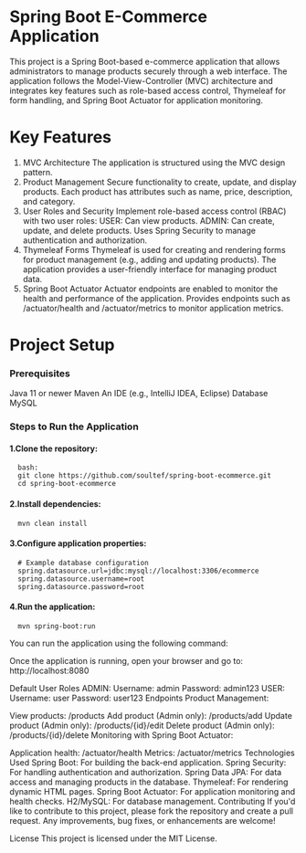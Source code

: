 # Spring Boot E-Commerce Application
This project is a Spring Boot-based e-commerce application that allows administrators to manage products securely through a web interface. The application follows the Model-View-Controller (MVC) architecture and integrates key features such as role-based access control, Thymeleaf for form handling, and Spring Boot Actuator for application monitoring.

# Key Features
1. MVC Architecture
   The application is structured using the MVC design pattern.
2. Product Management
   Secure functionality to create, update, and display products.
   Each product has attributes such as name, price, description, and category.
3. User Roles and Security
   Implement role-based access control (RBAC) with two user roles:
   USER: Can view products.
   ADMIN: Can create, update, and delete products.
   Uses Spring Security to manage authentication and authorization.
4. Thymeleaf Forms
   Thymeleaf is used for creating and rendering forms for product management (e.g., adding and updating products).
   The application provides a user-friendly interface for managing product data.
5. Spring Boot Actuator
   Actuator endpoints are enabled to monitor the health and performance of the application.
   Provides endpoints such as /actuator/health and /actuator/metrics to monitor application metrics.
 # Project Setup
   ### Prerequisites
   Java 11 or newer
   Maven
   An IDE (e.g., IntelliJ IDEA, Eclipse)
   Database MySQL
  ### Steps to Run the Application
   #### 1.Clone the repository:
      bash:
      git clone https://github.com/soultef/spring-boot-ecommerce.git
      cd spring-boot-ecommerce
      
   #### 2.Install dependencies:
      mvn clean install

   #### 3.Configure application properties:
      # Example database configuration
      spring.datasource.url=jdbc:mysql://localhost:3306/ecommerce
      spring.datasource.username=root
      spring.datasource.password=root

   #### 4.Run the application:
      mvn spring-boot:run


You can run the application using the following command:

Once the application is running, open your browser and go to:
http://localhost:8080
<!-- These username and password is for development perpose only-->
Default User Roles
ADMIN:
Username: admin
Password: admin123
USER:
Username: user
Password: user123
Endpoints
Product Management:

View products: /products
Add product (Admin only): /products/add
Update product (Admin only): /products/{id}/edit
Delete product (Admin only): /products/{id}/delete
Monitoring with Spring Boot Actuator:

Application health: /actuator/health
Metrics: /actuator/metrics
Technologies Used
Spring Boot: For building the back-end application.
Spring Security: For handling authentication and authorization.
Spring Data JPA: For data access and managing products in the database.
Thymeleaf: For rendering dynamic HTML pages.
Spring Boot Actuator: For application monitoring and health checks.
H2/MySQL: For database management.
Contributing
If you'd like to contribute to this project, please fork the repository and create a pull request. Any improvements, bug fixes, or enhancements are welcome!

License
This project is licensed under the MIT License.
